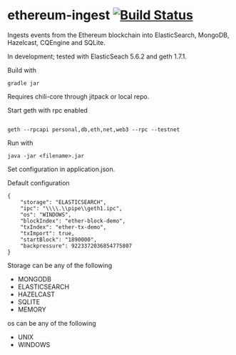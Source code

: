 # ethereum-ingest [![Build Status](https://travis-ci.org/codingchili/ethereum-ingest.svg?branch=master)](https://travis-ci.org/codingchili/ethereum-ingest)
Ingests events from the Ethereum blockchain into ElasticSearch, MongoDB, Hazelcast, CQEngine and SQLite.

In development; tested with ElasticSeach 5.6.2 and geth 1.7.1.

Build with
```
gradle jar
```
Requires chili-core through jitpack or local repo.

Start geth with rpc enabled
```

geth --rpcapi personal,db,eth,net,web3 --rpc --testnet
```

Run with
```
java -jar <filename>.jar
```

Set configuration in application.json.

Default configuration
```
{
    "storage": "ELASTICSEARCH",
    "ipc": "\\\\.\\pipe\\geth1.ipc",
    "os": "WINDOWS",
    "blockIndex": "ether-block-demo",
    "txIndex": "ether-tx-demo",
    "txImport": true,
    "startBlock": "1890000",
    "backpressure": 9223372036854775807
}
```


Storage can be any of the following
- MONGODB
- ELASTICSEARCH
- HAZELCAST
- SQLITE
- MEMORY

os can be any of the following
- UNIX
- WINDOWS
